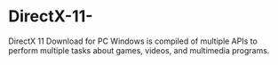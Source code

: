 # DirectX-11-
DirectX 11 Download for PC Windows is compiled of multiple APIs to perform multiple tasks about games, videos, and multimedia programs.
